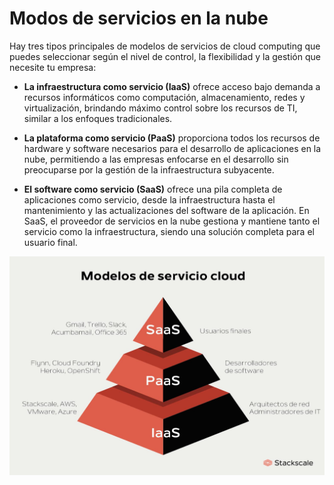 # Modos de servicios en la nube

Hay tres tipos principales de modelos de servicios de cloud computing que puedes seleccionar según el nivel de control, la flexibilidad y la gestión que necesite tu empresa: 

* **La infraestructura como servicio (IaaS)** ofrece acceso bajo demanda a recursos informáticos como computación, almacenamiento, redes y virtualización, brindando máximo control sobre los recursos de TI, similar a los enfoques tradicionales.

* **La plataforma como servicio (PaaS)** proporciona todos los recursos de hardware y software necesarios para el desarrollo de aplicaciones en la nube, permitiendo a las empresas enfocarse en el desarrollo sin preocuparse por la gestión de la infraestructura subyacente.

* **El software como servicio (SaaS)** ofrece una pila completa de aplicaciones como servicio, desde la infraestructura hasta el mantenimiento y las actualizaciones del software de la aplicación. En SaaS, el proveedor de servicios en la nube gestiona y mantiene tanto el servicio como la infraestructura, siendo una solución completa para el usuario final.

![image](/img/cloud4.jpg)